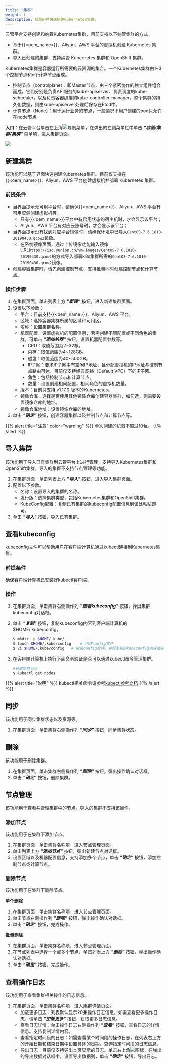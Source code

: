 ```yaml
---
title: "集群"
weight: 1
description: 帮助用户快速搭建Kubernetes集群。
---
```


云管平台支持创建和纳管Kubernetes集群，目前支持以下纳管集群的方式。

- 基于{{<oem_name>}}、Aliyun、AWS 平台的虚拟机创建 Kubernetes 集群。
- 导入已创建的集群，支持纳管 Kubernetes 集群和 OpenShift 集群。

Kubernetes集群是容器运行所需要的云资源的集合。一个Kubernetes集群由1~3个控制节点和n个计算节点组成。

- 控制节点（controlplane）：即Master节点，由三个紧密协作的独立组件组合而成，它们分别是负责API服务的kube-apiserver、负责调度的kube-scheduler，以及负责容器编排的kube-controller-manager。整个集群的持久化数据，则由kube-apiserver处理后保存在Etcd中。
- 计算节点（Node）：用于运行业务的节点，一般情况下用户创建的pod只允许在node节点。

**入口**：在云管平台单击左上角![](../../../images/intro/nav.png)导航菜单，在弹出的左侧菜单栏中单击 **_"容器/集群/集群"_** 菜单项，进入集群页面。

![](../../../images/docker/k8scluster.png)

## 新建集群

该功能可以基于界面快速创建Kubernetes集群。目前仅支持在{{<oem_name>}}、Aliyun、AWS 平台创建虚拟机并部署 Kubernetes 集群。

### 前提条件

- 当界面提示无可用平台时，请确保{{<oem_name>}}、Aliyun、AWS 平台有可用资源创建虚拟机等。
    - 只有{{<oem_name>}}平台中有启用状态的宿主机时，才会显示该平台；
    - Aliyun、AWS 平台有对应云账号时，才会显示该平台；
- 当界面提示没有找到对应平台镜像时，请确保环境中已导入`CentOS-7.6.1810-20190430.qcow2`镜像。
    - 在系统镜像页面，通过上传镜像功能输入镜像URL`https://iso.yunion.cn/vm-images/CentOS-7.6.1810-20190430.qcow2`的方式导入部署k8s集群所需的`CentOS-7.6.1810-20190430.qcow2`镜像。
- 创建容器集群时，请先创建控制节点，支持批量同时创建控制节点和计算节点。

### 操作步骤

1. 在集群页面，单击列表上方 **_"新建"_** 按钮，进入新建集群页面。
2. 设置以下参数：
    - 平台：目前支持{{<oem_name>}}、Aliyun、AWS 平台。
    - 区域：选择容器集群所属的区域和可用区。
    - 名称：设置集群名称。
    - 机器配置：设置虚拟机的配置信息，若需创建不同配置或不同角色的集群，可单击 **_"添加机器"_** 按钮，设置机器配置参数等。
        - CPU：取值范围为2~32核。
        - 内存：取值范围为4~128GB。
        - 磁盘：取值范围为40~500GB。
        - IP子网：要求IP子网中有空闲IP地址，且分配虚拟机的IP地址与控制节点路由可达，目前仅支持经典网络（Default VPC）下的IP子网。
        - 角色：包括控制节点和计算节点。
        - 数量：设置创建相同配置，相同角色的虚拟机数量。
    - 版本：目前只支持 v1.17.0 版本的Kubernetes。
    - 镜像仓库：选择是否使用其他镜像仓库创建容器集群，如勾选，则需要设置镜像仓库的地址。
    - 镜像仓库地址：设置镜像仓库的地址。
3. 单击 **_"确定"_** 按钮，创建容器集群以及控制节点和计算节点等。

{{% alert title="注意" color="warning" %}}
单次创建的机器不超过10台。
{{% /alert %}}

## 导入集群

该功能用于导入已有集群到云管平台上进行管理，支持导入Kubernetes集群和OpenShift集群。导入的集群不支持节点管理等功能。

1. 在集群页面，单击列表上方 **_"导入"_** 按钮，进入导入集群页面。
2. 配置以下参数。
    - 名称：设置导入的集群的名称。
    - 发行版：选择集群类型，包括Kubernetes集群和OpenShift集群。
    - KubeConfig配置：复制已有集群的kubeconfig配置信息到该处粘贴即可。
3. 单击 **_"导入"_** 按钮，导入已有集群。

## 查看kubeconfig

kubeconfig文件可以帮助用户在客户端计算机通过kubectl连接到Kubernetes集群。

### 前提条件

确保客户端计算机已安装好kubectl客户端。

### 操作

1. 在集群页面，单击集群右侧操作列 **_"查看kubeconfig"_** 按钮，弹出集群kubeconfig对话框。
2. 单击 **_"复制"_** 按钮，复制kubeconfig内容到客户端计算机的$HOME/.kube/config。
    
    ```bash
    $ mkdir -p $HOME/.kube/
    $ touch $HOME/.kube/config    # 创建config文件
    $ vi $HOME/.kube/config   # 编辑config文件，并将复制的kubeconfig内容粘贴到config文件中
    ```

3. 在客户端计算机上执行下面命令验证是否可以通过kubectl命令管理集群。

    ```bash
    #获取集群节点
    $ kubectl get nodes  
    ```

{{% alert title="说明" %}}
kubectl相关命令请参考[kubectl参考文档](https://kubernetes.io/docs/reference/generated/kubectl/kubectl-commands)
{{% /alert %}}

## 同步

该功能用于同步集群状态以及资源等。

1. 在集群页面，单击集群右侧操作列 **_"同步"_** 按钮，同步集群状态。

## 删除

该功能用于删除集群。

1. 在集群页面，单击集群右侧操作列 **_"删除"_** 按钮，弹出操作确认对话框。
2. 单击 **_"确定"_** 按钮，删除集群。

## 节点管理

该功能用于查看并管理集群中的节点。导入的集群不支持该操作。

### 添加节点

该功能用于在集群下添加节点。

1. 在集群页面，单击集群名称项，进入节点管理页面。
2. 单击列表上方 **_"添加节点"_** 按钮，弹出新建节点对话框。
3. 设置区域以及机器配置信息，支持添加多个节点，单击 **_"确定"_** 按钮，添加控制节点或计算节点。

### 删除节点

该功能用于在集群下删除节点。

**单个删除**

1. 在集群页面，单击集群名称项，进入节点管理页面。
2. 单击节点右侧操作列 **_"删除"_** 按钮，弹出操作确认对话框。
3. 单击 **_"确定"_** 按钮，完成操作。

**批量删除**

1. 在集群页面，单击集群名称项，进入节点管理页面。
2. 在节点列表中选择一个或多个节点，单击列表上方 **_"删除"_** 按钮，弹出操作确认对话框。
3. 单击 **_"确定"_** 按钮，完成操作。

## 查看操作日志

该功能用于查看集群相关操作的日志信息。

1. 在集群页面，单击集群名称项，进入集群详情页面。
    - 加载更多日志：列表默认显示20条操作日志信息，如需查看更多操作日志，请单击 **_"加载更多"_** 按钮，获取更多日志信息。
    - 查看日志详情：单击操作日志右侧操作列 **_"查看"_** 按钮，查看日志的详情信息。支持复制详情内容。
    - 查看指定时间段的日志：如需查看某个时间段的操作日志，在列表右上方的开始日期和结束日期中设置具体的日期，查询指定时间段的日志信息。
    - 导出日志：目前仅支持导出本页显示的日志。单击右上角![](../../../images/system/download.png)图标，在弹出的导出数据对话框中，设置导出数据列，单击 **_"确定"_** 按钮，导出日志。

